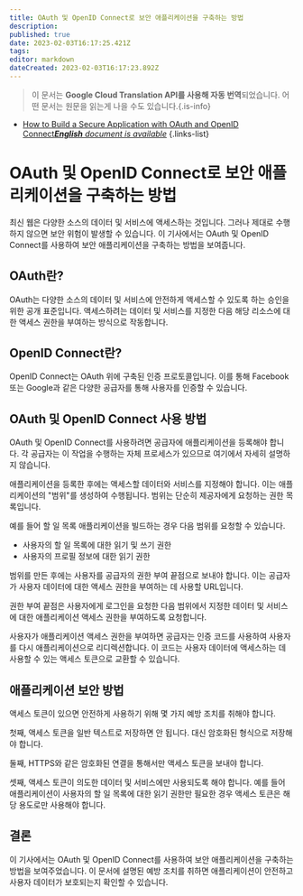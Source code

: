 ```yaml
---
title: OAuth 및 OpenID Connect로 보안 애플리케이션을 구축하는 방법
description: 
published: true
date: 2023-02-03T16:17:25.421Z
tags: 
editor: markdown
dateCreated: 2023-02-03T16:17:23.892Z
---
```


> 이 문서는 **Google Cloud Translation API를 사용해 자동 번역**되었습니다.
어떤 문서는 원문을 읽는게 나을 수도 있습니다.{.is-info}



- [How to Build a Secure Application with OAuth and OpenID Connect***English** document is available*](/en/Knowledge-base/Common/how-to-build-a-secure-application-with-oauth-and-openid-connect)
{.links-list}


# OAuth 및 OpenID Connect로 보안 애플리케이션을 구축하는 방법

최신 웹은 다양한 소스의 데이터 및 서비스에 액세스하는 것입니다. 그러나 제대로 수행하지 않으면 보안 위험이 발생할 수 있습니다. 이 기사에서는 OAuth 및 OpenID Connect를 사용하여 보안 애플리케이션을 구축하는 방법을 보여줍니다.

## OAuth란?

OAuth는 다양한 소스의 데이터 및 서비스에 안전하게 액세스할 수 있도록 하는 승인을 위한 공개 표준입니다. 액세스하려는 데이터 및 서비스를 지정한 다음 해당 리소스에 대한 액세스 권한을 부여하는 방식으로 작동합니다.

## OpenID Connect란?

OpenID Connect는 OAuth 위에 구축된 인증 프로토콜입니다. 이를 통해 Facebook 또는 Google과 같은 다양한 공급자를 통해 사용자를 인증할 수 있습니다.

## OAuth 및 OpenID Connect 사용 방법

OAuth 및 OpenID Connect를 사용하려면 공급자에 애플리케이션을 등록해야 합니다. 각 공급자는 이 작업을 수행하는 자체 프로세스가 있으므로 여기에서 자세히 설명하지 않습니다.

애플리케이션을 등록한 후에는 액세스할 데이터와 서비스를 지정해야 합니다. 이는 애플리케이션의 "범위"를 생성하여 수행됩니다. 범위는 단순히 제공자에게 요청하는 권한 목록입니다.

예를 들어 할 일 목록 애플리케이션을 빌드하는 경우 다음 범위를 요청할 수 있습니다.

- 사용자의 할 일 목록에 대한 읽기 및 쓰기 권한
- 사용자의 프로필 정보에 대한 읽기 권한

범위를 만든 후에는 사용자를 공급자의 권한 부여 끝점으로 보내야 합니다. 이는 공급자가 사용자 데이터에 대한 액세스 권한을 부여하는 데 사용할 URL입니다.

권한 부여 끝점은 사용자에게 로그인을 요청한 다음 범위에서 지정한 데이터 및 서비스에 대한 애플리케이션 액세스 권한을 부여하도록 요청합니다.

사용자가 애플리케이션 액세스 권한을 부여하면 공급자는 인증 코드를 사용하여 사용자를 다시 애플리케이션으로 리디렉션합니다. 이 코드는 사용자 데이터에 액세스하는 데 사용할 수 있는 액세스 토큰으로 교환할 수 있습니다.

## 애플리케이션 보안 방법

액세스 토큰이 있으면 안전하게 사용하기 위해 몇 가지 예방 조치를 취해야 합니다.

첫째, 액세스 토큰을 일반 텍스트로 저장하면 안 됩니다. 대신 암호화된 형식으로 저장해야 합니다.

둘째, HTTPS와 같은 암호화된 연결을 통해서만 액세스 토큰을 보내야 합니다.

셋째, 액세스 토큰이 의도한 데이터 및 서비스에만 사용되도록 해야 합니다. 예를 들어 애플리케이션이 사용자의 할 일 목록에 대한 읽기 권한만 필요한 경우 액세스 토큰은 해당 용도로만 사용해야 합니다.

## 결론

이 기사에서는 OAuth 및 OpenID Connect를 사용하여 보안 애플리케이션을 구축하는 방법을 보여주었습니다. 이 문서에 설명된 예방 조치를 취하면 애플리케이션이 안전하고 사용자 데이터가 보호되는지 확인할 수 있습니다.